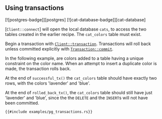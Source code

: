## Using transactions

[![postgres-badge]][postgres] [![cat-database-badge]][cat-database]

[`Client::connect`] will open the local database `cats`, to access the
two tables created in the earlier recipe. The `cat_colors` table must exist.

Begin a transaction with [`Client::transaction`]. Transactions will
roll back unless committed explicitly with [`Transaction::commit`].

In the following example, are colors added to a table having
a unique constraint on the color name. When an attempt to insert
a duplicate color is made, the transaction rolls back.

At the end of `successful_tx()` the `cat_colors` table should have
exactly two rows, with the colors 'lavender' and 'blue'.

At the end of `rolled_back_tx()`, the `cat_colors` table should still
have just 'lavender' and 'blue', since the the `DELETE` and the
`INSERT`s will not have been committed.

```rust,no_run
{{#include examples/pg_transactions.rs}}
```

[`Client::transaction`]: https://docs.rs/postgres/latest/postgres/struct.Client.html#method.transaction
[`Transaction::commit`]: https://docs.rs/postgres/latest/postgres/struct.Transaction.html#method.commit
